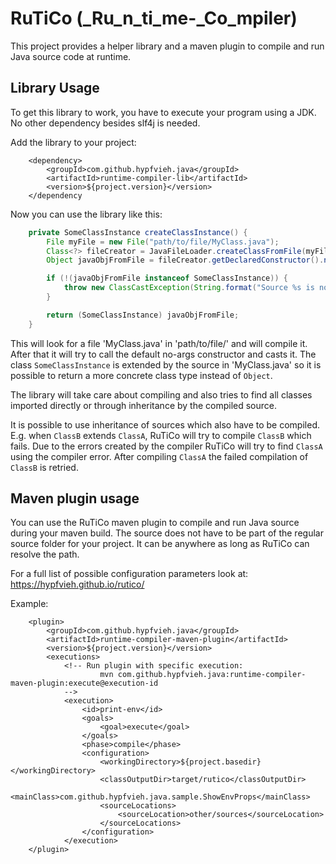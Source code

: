 # RuTiCo (_Ru_n_ti_me-_Co_mpiler)

This project provides a helper library and a maven plugin to compile and run Java source code at runtime.

## Library Usage

To get this library to work, you have to execute your program using a JDK.
No other dependency besides slf4j is needed.

Add the library to your project:
```
    <dependency>
        <groupId>com.github.hypfvieh.java</groupId>
        <artifactId>runtime-compiler-lib</artifactId>
        <version>${project.version}</version>
    </dependency
```

Now you can use the library like this:
```java
    private SomeClassInstance createClassInstance() {
        File myFile = new File("path/to/file/MyClass.java");
        Class<?> fileCreator = JavaFileLoader.createClassFromFile(myFile.getAbsolutePath());
        Object javaObjFromFile = fileCreator.getDeclaredConstructor().newInstance();

        if (!(javaObjFromFile instanceof SomeClassInstance)) {
            throw new ClassCastException(String.format("Source %s is not a subclass of %s", myFile, SomeClassInstance.class.getName()));
        }

        return (SomeClassInstance) javaObjFromFile;
    }
```

This will look for a file 'MyClass.java' in 'path/to/file/' and will compile it.
After that it will try to call the default no-args constructor and casts it.
The class `SomeClassInstance` is extended by the source in 'MyClass.java' so it is possible to
return a more concrete class type instead of `Object`.

The library will take care about compiling and also tries to find all classes imported directly or through inheritance by the
compiled source.

It is possible to use inheritance of sources which also have to be compiled.
E.g. when `ClassB` extends `ClassA`, RuTiCo will try to compile `ClassB` which fails.
Due to the errors created by the compiler RuTiCo will try to find `ClassA` using the compiler error.
After compiling `ClassA` the failed compilation of `ClassB` is retried.

## Maven plugin usage
You can use the RuTiCo maven plugin to compile and run Java source during your maven build.
The source does not have to be part of the regular source folder for your project. It can be anywhere
as long as RuTiCo can resolve the path.

For a full list of possible configuration parameters look at: https://hypfvieh.github.io/rutico/

Example:
```
    <plugin>
        <groupId>com.github.hypfvieh.java</groupId>
        <artifactId>runtime-compiler-maven-plugin</artifactId>
        <version>${project.version}</version>
        <executions>
            <!-- Run plugin with specific execution:
                    mvn com.github.hypfvieh.java:runtime-compiler-maven-plugin:execute@execution-id
            -->
            <execution>
                <id>print-env</id>
                <goals>
                    <goal>execute</goal>
                </goals>
                <phase>compile</phase>
                <configuration>
                    <workingDirectory>${project.basedir}</workingDirectory>
                    <classOutputDir>target/rutico</classOutputDir>
                    <mainClass>com.github.hypfvieh.java.sample.ShowEnvProps</mainClass>
                    <sourceLocations>
                        <sourceLocation>other/sources</sourceLocation>
                    </sourceLocations>
                </configuration>
            </execution>
    </plugin>
```
